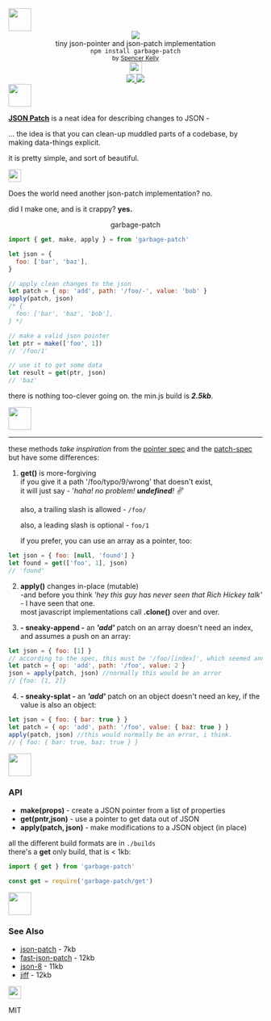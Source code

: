 <!-- spacer -->
<img height="45px" src="https://user-images.githubusercontent.com/399657/68221862-17ceb980-ffb8-11e9-87d4-7b30b6488f16.png"/>

<div align="center">
  <img src="https://user-images.githubusercontent.com/399657/68222691-6597f180-ffb9-11e9-8a32-a7f38aa8bded.png"/>
  <div>tiny json-pointer and json-patch implementation</div>
  <div><code>npm install garbage-patch</code></div>
  <div align="center">
    <sub>
      by
      <a href="https://spencermounta.in/">Spencer Kelly</a>
    </sub>
  </div>
  <img height="25px" src="https://user-images.githubusercontent.com/399657/68221862-17ceb980-ffb8-11e9-87d4-7b30b6488f16.png"/>
</div>

<div align="center">
  <div>
    <a href="https://npmjs.org/package/garbage-patch">
     <img src="https://img.shields.io/npm/v/garbage-patch.svg?style=flat-square" />
    </a>
    <a href="https://bundlephobia.com/result?p=garbage-patch">
      <img src="https://badge-size.herokuapp.com/spencermountain/garbage-patch/master/builds/garbage-patch.min.js" />
    </a>
  </div>
</div>
<!-- spacer -->
<img height="45px" src="https://user-images.githubusercontent.com/399657/68221862-17ceb980-ffb8-11e9-87d4-7b30b6488f16.png"/>

**[JSON Patch](http://jsonpatch.com/)** is a neat idea for describing changes to JSON -

... the idea is that you can clean-up muddled parts of a codebase, by making data-things explicit.

it is pretty simple, and sort of beautiful.

<img height="25px" src="https://user-images.githubusercontent.com/399657/68221862-17ceb980-ffb8-11e9-87d4-7b30b6488f16.png"/>

Does the world need another json-patch implementation? no.

did I make one, and is it crappy? **yes.**

<div align="center">garbage-patch</div>

```js
import { get, make, apply } = from 'garbage-patch'

let json = {
  foo: ['bar', 'baz'],
}

// apply clean changes to the json
let patch = { op: 'add', path: '/foo/-', value: 'bob' }
apply(patch, json)
/* {
  foo: ['bar', 'baz', 'bob'],
} */

// make a valid json pointer
let ptr = make(['foo', 1])
// '/foo/1'

// use it to get some data
let result = get(ptr, json)
// 'baz'
```

there is nothing too-clever going on. the min.js build is **_2.5kb_**.

<!-- spacer -->
<img height="45px" src="https://user-images.githubusercontent.com/399657/68221862-17ceb980-ffb8-11e9-87d4-7b30b6488f16.png"/>

---

these methods _take inspiration_ from the [pointer spec](https://datatracker.ietf.org/doc/html/rfc6901)
and the [patch-spec](https://datatracker.ietf.org/doc/html/rfc6902) but have some differences:

1. **get()** is more-forgiving<br/>
   if you give it a path '/foo/typo/9/wrong' that doesn't exist,<br/>
   it will just say - '_haha! no problem! **undefined**! ✌_'

   also, a trailing slash is allowed - `/foo/`

   also, a leading slash is optional - `foo/1`

   if you prefer, you can use an array as a pointer, too:

```js
let json = { foo: [null, 'found'] }
let found = get(['foo', 1], json) 
// 'found'
```

2. **apply()** changes in-place (mutable)<br/>
   -and before you think _'hey this guy has never seen that Rich Hickey talk'_ - I have seen that one.<br/>
   most javascript implementations call **.clone()** over and over.<br/>

3. **- sneaky-append -** an **_'add'_** patch on an array doesn't need an index, and assumes a push on an array:

```js
let json = { foo: [1] }
// according to the spec, this must be '/foo/[index]', which seemed annoying
let patch = { op: 'add', path: '/foo', value: 2 }
json = apply(patch, json) //normally this would be an arror
// {foo: [1, 2]}
```

4. **- sneaky-splat -** an **_'add'_** patch on an object doesn't need an key, if the value is also an object:

```js
let json = { foo: { bar: true } }
let patch = { op: 'add', path: '/foo', value: { baz: true } }
apply(patch, json) //this would normally be an error, i think.
// { foo: { bar: true, baz: true } }
```

<img height="45px" src="https://user-images.githubusercontent.com/399657/68221862-17ceb980-ffb8-11e9-87d4-7b30b6488f16.png"/>

### API

- **make(props)** - create a JSON pointer from a list of properties
- **get(pntr,json)** - use a pointer to get data out of JSON
- **apply(patch, json)** - make modifications to a JSON object (in place)

all the different build formats are in `./builds` <br/>
there's a **get** only build, that is < 1kb:

```js
import { get } from 'garbage-patch'
```

```js
const get = require('garbage-patch/get')
```

<img height="45px" src="https://user-images.githubusercontent.com/399657/68221862-17ceb980-ffb8-11e9-87d4-7b30b6488f16.png"/>

### See Also

- [json-patch](https://github.com/dharmafly/jsonpatch.js) - 7kb
- [fast-json-patch](https://github.com/Starcounter-Jack/JSON-Patch/blob/master/dist/fast-json-patch.min.js) - 12kb
- [json-8](https://github.com/sonnyp/JSON8/tree/master/packages/patch) - 11kb
- [jiff](https://github.com/cujojs/jiff) - 12kb

<img height="25px" src="https://user-images.githubusercontent.com/399657/68221862-17ceb980-ffb8-11e9-87d4-7b30b6488f16.png"/>

MIT
